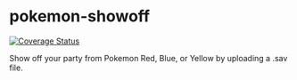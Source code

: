 pokemon-showoff
===============

[![Coverage Status](https://coveralls.io/repos/mplewis/pokemon-showoff/badge.png?branch=master)](https://coveralls.io/r/mplewis/pokemon-showoff?branch=master)

Show off your party from Pokemon Red, Blue, or Yellow by uploading a .sav file.
